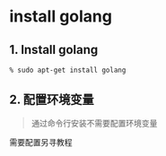 # install golang

## 1. Install golang

```shell
% sudo apt-get install golang
```

## 2. 配置环境变量

> 通过命令行安装不需要配置环境变量

需要配置另寻教程